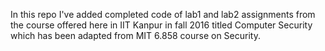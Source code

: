In this repo I've added completed code of lab1 and lab2 assignments from the course offered here in IIT Kanpur in fall 2016 titled Computer Security which has been adapted from MIT 6.858 course on Security. 
